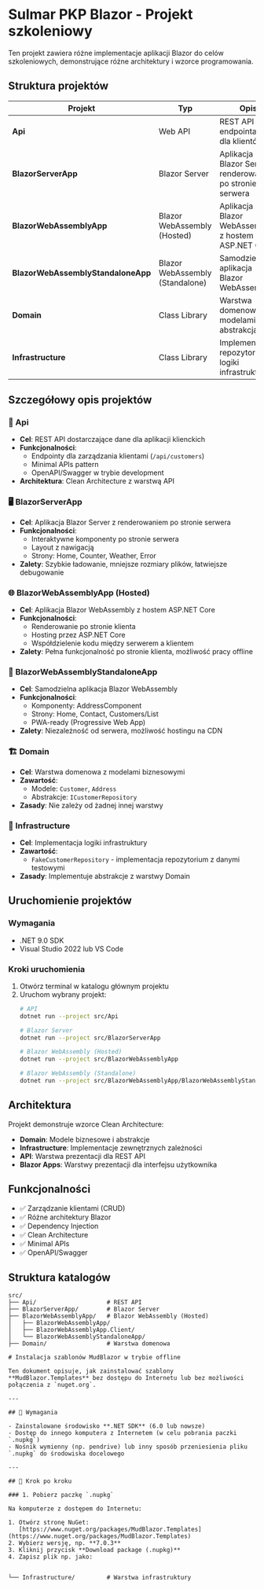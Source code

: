 # Sulmar PKP Blazor - Projekt szkoleniowy

Ten projekt zawiera różne implementacje aplikacji Blazor do celów szkoleniowych, demonstrujące różne architektury i wzorce programowania.

## Struktura projektów

| Projekt | Typ | Opis | Technologie | Port |
|---------|-----|------|-------------|------|
| **Api** | Web API | REST API z endpointami dla klientów | ASP.NET Core, Minimal APIs | 5000/5001 |
| **BlazorServerApp** | Blazor Server | Aplikacja Blazor Server z renderowaniem po stronie serwera | Blazor Server, ASP.NET Core | 5002/5003 |
| **BlazorWebAssemblyApp** | Blazor WebAssembly (Hosted) | Aplikacja Blazor WebAssembly z hostem ASP.NET Core | Blazor WebAssembly, ASP.NET Core | 5004/5005 |
| **BlazorWebAssemblyStandaloneApp** | Blazor WebAssembly (Standalone) | Samodzielna aplikacja Blazor WebAssembly | Blazor WebAssembly | 5006/5007 |
| **Domain** | Class Library | Warstwa domenowa z modelami i abstrakcjami | .NET Standard | - |
| **Infrastructure** | Class Library | Implementacja repozytoriów i logiki infrastruktury | .NET Standard | - |

## Szczegółowy opis projektów

### 🚀 Api
- **Cel**: REST API dostarczające dane dla aplikacji klienckich
- **Funkcjonalności**: 
  - Endpointy dla zarządzania klientami (`/api/customers`)
  - Minimal APIs pattern
  - OpenAPI/Swagger w trybie development
- **Architektura**: Clean Architecture z warstwą API

### 🖥️ BlazorServerApp
- **Cel**: Aplikacja Blazor Server z renderowaniem po stronie serwera
- **Funkcjonalności**:
  - Interaktywne komponenty po stronie serwera
  - Layout z nawigacją
  - Strony: Home, Counter, Weather, Error
- **Zalety**: Szybkie ładowanie, mniejsze rozmiary plików, łatwiejsze debugowanie

### 🌐 BlazorWebAssemblyApp (Hosted)
- **Cel**: Aplikacja Blazor WebAssembly z hostem ASP.NET Core
- **Funkcjonalności**:
  - Renderowanie po stronie klienta
  - Hosting przez ASP.NET Core
  - Współdzielenie kodu między serwerem a klientem
- **Zalety**: Pełna funkcjonalność po stronie klienta, możliwość pracy offline

### 📱 BlazorWebAssemblyStandaloneApp
- **Cel**: Samodzielna aplikacja Blazor WebAssembly
- **Funkcjonalności**:
  - Komponenty: AddressComponent
  - Strony: Home, Contact, Customers/List
  - PWA-ready (Progressive Web App)
- **Zalety**: Niezależność od serwera, możliwość hostingu na CDN

### 🏗️ Domain
- **Cel**: Warstwa domenowa z modelami biznesowymi
- **Zawartość**:
  - Modele: `Customer`, `Address`
  - Abstrakcje: `ICustomerRepository`
- **Zasady**: Nie zależy od żadnej innej warstwy

### 🔧 Infrastructure
- **Cel**: Implementacja logiki infrastruktury
- **Zawartość**:
  - `FakeCustomerRepository` - implementacja repozytorium z danymi testowymi
- **Zasady**: Implementuje abstrakcje z warstwy Domain

## Uruchomienie projektów

### Wymagania
- .NET 9.0 SDK
- Visual Studio 2022 lub VS Code

### Kroki uruchomienia
1. Otwórz terminal w katalogu głównym projektu
2. Uruchom wybrany projekt:
   ```bash
   # API
   dotnet run --project src/Api
   
   # Blazor Server
   dotnet run --project src/BlazorServerApp
   
   # Blazor WebAssembly (Hosted)
   dotnet run --project src/BlazorWebAssemblyApp
   
   # Blazor WebAssembly (Standalone)
   dotnet run --project src/BlazorWebAssemblyApp/BlazorWebAssemblyStandaloneApp
   ```

## Architektura

Projekt demonstruje wzorce Clean Architecture:
- **Domain**: Modele biznesowe i abstrakcje
- **Infrastructure**: Implementacje zewnętrznych zależności
- **API**: Warstwa prezentacji dla REST API
- **Blazor Apps**: Warstwy prezentacji dla interfejsu użytkownika

## Funkcjonalności

- ✅ Zarządzanie klientami (CRUD)
- ✅ Różne architektury Blazor
- ✅ Dependency Injection
- ✅ Clean Architecture
- ✅ Minimal APIs
- ✅ OpenAPI/Swagger

## Struktura katalogów

```
src/
├── Api/                    # REST API
├── BlazorServerApp/        # Blazor Server
├── BlazorWebAssemblyApp/   # Blazor WebAssembly (Hosted)
│   ├── BlazorWebAssemblyApp/
│   ├── BlazorWebAssemblyApp.Client/
│   └── BlazorWebAssemblyStandaloneApp/
├── Domain/                 # Warstwa domenowa

# Instalacja szablonów MudBlazor w trybie offline

Ten dokument opisuje, jak zainstalować szablony **MudBlazor.Templates** bez dostępu do Internetu lub bez możliwości połączenia z `nuget.org`.

---

## 🧩 Wymagania

- Zainstalowane środowisko **.NET SDK** (6.0 lub nowsze)
- Dostęp do innego komputera z Internetem (w celu pobrania paczki `.nupkg`)
- Nośnik wymienny (np. pendrive) lub inny sposób przeniesienia pliku `.nupkg` do środowiska docelowego

---

## 🚀 Krok po kroku

### 1. Pobierz paczkę `.nupkg`

Na komputerze z dostępem do Internetu:

1. Otwórz stronę NuGet:  
   [https://www.nuget.org/packages/MudBlazor.Templates](https://www.nuget.org/packages/MudBlazor.Templates)
2. Wybierz wersję, np. **7.0.3**
3. Kliknij przycisk **Download package (.nupkg)**
4. Zapisz plik np. jako:


└── Infrastructure/         # Warstwa infrastruktury
```
